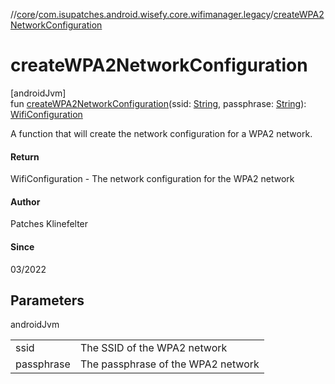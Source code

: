 //[core](../../index.md)/[com.isupatches.android.wisefy.core.wifimanager.legacy](index.md)/[createWPA2NetworkConfiguration](create-w-p-a2-network-configuration.md)

# createWPA2NetworkConfiguration

[androidJvm]\
fun [createWPA2NetworkConfiguration](create-w-p-a2-network-configuration.md)(ssid: [String](https://kotlinlang.org/api/latest/jvm/stdlib/kotlin/-string/index.html), passphrase: [String](https://kotlinlang.org/api/latest/jvm/stdlib/kotlin/-string/index.html)): [WifiConfiguration](https://developer.android.com/reference/kotlin/android/net/wifi/WifiConfiguration.html)

A function that will create the network configuration for a WPA2 network.

#### Return

WifiConfiguration - The network configuration for the WPA2 network

#### Author

Patches Klinefelter

#### Since

03/2022

## Parameters

androidJvm

| | |
|---|---|
| ssid | The SSID of the WPA2 network |
| passphrase | The passphrase of the WPA2 network |
